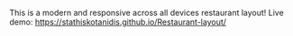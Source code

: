 This is a modern and responsive across all devices restaurant layout! Live demo: https://stathiskotanidis.github.io/Restaurant-layout/
